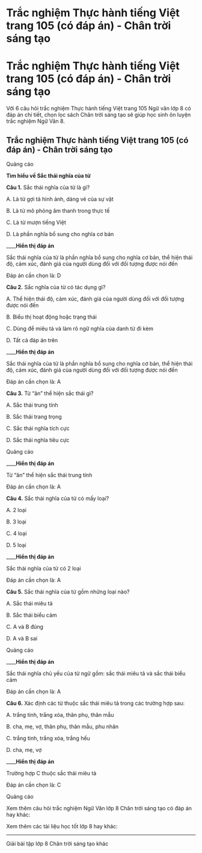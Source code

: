 # Trắc nghiệm Thực hành tiếng Việt trang 105 (có đáp án) - Chân trời sáng tạo

# Trắc nghiệm Thực hành tiếng Việt trang 105 (có đáp án) - Chân trời sáng tạo

Với 6 câu hỏi trắc nghiệm Thực hành tiếng Việt trang 105 Ngữ văn lớp 8 có đáp án chi tiết, chọn lọc sách Chân trời sáng tạo sẽ giúp học sinh ôn luyện trắc nghiệm Ngữ Văn 8.

## Trắc nghiệm Thực hành tiếng Việt trang 105 (có đáp án) - Chân trời sáng tạo

Quảng cáo

**Tìm hiểu về Sắc thái nghĩa của từ**

**Câu 1.** Sắc thái nghĩa của từ là gì?

A. Là từ gợi tả hình ảnh, dáng vẻ của sự vật

B. Là từ mô phỏng âm thanh trong thực tế

C. Là từ mượn tiếng Việt

D. Là phần nghĩa bổ sung cho nghĩa cơ bản

____**Hiển thị đáp án**

Sắc thái nghĩa của từ là phần nghĩa bổ sung cho nghĩa cơ bản, thể hiện thái độ, cảm xúc, đánh giá của người dùng đối với đối tượng được nói đến

Đáp án cần chọn là: D

**Câu 2.** Sắc nghĩa của từ có tác dụng gì?

A. Thể hiện thái độ, cảm xúc, đánh giá của người dùng đối với đối tượng được nói đến

B. Biểu thị hoạt động hoặc trạng thái

C. Dùng để miêu tả và làm rõ ngữ nghĩa của danh từ đi kèm

D. Tất cả đáp án trên

____**Hiển thị đáp án**

Sắc thái nghĩa của từ là phần nghĩa bổ sung cho nghĩa cơ bản, thể hiện thái độ, cảm xúc, đánh giá của người dùng đối với đối tượng được nói đến

Đáp án cần chọn là: A

**Câu 3.** Từ “ăn” thể hiện sắc thái gì?

A. Sắc thái trung tính

B. Sắc thái trang trọng

C. Sắc thái nghĩa tích cực

D. Sắc thái nghĩa tiêu cực

Quảng cáo

____**Hiển thị đáp án**

Từ “ăn” thể hiện sắc thái trung tính

Đáp án cần chọn là: A

**Câu 4.** Sắc thái nghĩa của từ có mấy loại?

A. 2 loại

B. 3 loại

C. 4 loại

D. 5 loại

____**Hiển thị đáp án**

Sắc thái nghĩa của từ có 2 loại

Đáp án cần chọn là: A

**Câu 5.** Sắc thái nghĩa của từ gồm những loại nào?

A. Sắc thái miêu tả

B. Sắc thái biểu cảm

C. A và B đúng

D. A và B sai

Quảng cáo

____**Hiển thị đáp án**

Sắc thái nghĩa chủ yếu của từ ngữ gồm: sắc thái miêu tả và sắc thái biểu cảm

Đáp án cần chọn là: A

**Câu 6.** Xác định các từ thuộc sắc thái miêu tả trong các trường hợp sau:

A. trắng tinh, trắng xóa, thân phụ, thân mẫu

B. cha, mẹ, vợ, thân phụ, thân mẫu, phu nhân

C. trắng tinh, trắng xóa, trắng hếu

D. cha, mẹ, vợ

____**Hiển thị đáp án**

Trường hợp C thuộc sắc thái miêu tả

Đáp án cần chọn là: C

Quảng cáo

Xem thêm câu hỏi trắc nghiệm Ngữ Văn lớp 8 Chân trời sáng tạo có đáp án hay khác:

Xem thêm các tài liệu học tốt lớp 8 hay khác:

* * *

Giải bài tập lớp 8 Chân trời sáng tạo khác
